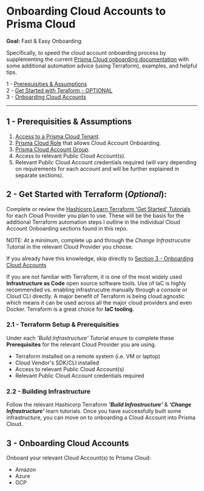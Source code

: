# Onboarding Cloud Accounts to Prisma Cloud

**Goal:** Fast & Easy Onboarding

Specifically, to speed the cloud account onboarding process by supplementing the current [Prisma Cloud onboarding documentation](https://docs.paloaltonetworks.com/prisma/prisma-cloud/prisma-cloud-admin/connect-your-cloud-platform-to-prisma-cloud/cloud-account-onboarding.html) with some additional automation advice (using Terraform), examples, and helpful tips. 
   

1 - [Prerequisities & Assumptions](#head1)   
2 - [Get Started with Teraform - OPTIONAL](#head2)   
3 - [Onboarding Cloud Accounts](#head3)    

---

## 1 - <a name="head1"></a> Prerequisities & Assumptions

1. [Access to a Prisma Cloud Tenant](https://docs.paloaltonetworks.com/prisma/prisma-cloud/prisma-cloud-admin/get-started-with-prisma-cloud/access-prisma-cloud.html).
2. [Prisma Cloud Role](https://docs.paloaltonetworks.com/prisma/prisma-cloud/prisma-cloud-admin/manage-prisma-cloud-administrators/prisma-cloud-administrator-roles.html) that allows Cloud Account Onboarding.
3. [Prisma Cloud Account Group](https://docs.paloaltonetworks.com/prisma/prisma-cloud/prisma-cloud-admin/manage-prisma-cloud-administrators/create-account-groups).
4. Access to relevant Public Cloud Account(s).
5. Relevant Public Cloud Account credentials required (will vary depending on requirements for each account and will be further explained in separate sections).

## 2 - <a name="head2"></a> Get Started with Terraform (*Optional*):

Complete or review the [Hashicorp Learn Terraform 'Get Started' Tutorials](https://learn.hashicorp.com/terraform) for each Cloud Provider you plan to use.  These will be the basis for the additional Terraform automation steps I outline in the individual Cloud Account Onboarding sections found in this repo. 
   
NOTE: At a minimum, complete up and through the *Change Infrastrucutre* Tutorial in the relevant Cloud Provider you choose.  
   
If you already have this knowledge, skip directly to [Section 3 - Onboarding Cloud Accounts](#head3)

If you are not familiar with Terraform, it is one of the most widely used **Infrastructure as Code** open source software tools.  Use of IaC is highly recommended vs. enabling infrastrucutre manually through a console or Cloud CLI directly.  A major benefit of Terraform is being cloud agnostic which means it can be used across all the major cloud providers and even Docker.  Terraform is a great choice for **IaC tooling**. 

### 2.1 - Terraform Setup & Prerequisities

Under each *'Build Infrastructure'* Tutorial ensure to complete these **Prerequisites** for the relevant Cloud Provider you are using.
- Terraform installed on a remote system (i.e. VM or laptop)
- Cloud Vendor's SDK/CLI installed
- Access to relevant Public Cloud Account(s)
- Relevant Public Cloud Account credentials required

### 2.2 - Building Infrastructure
Follow the relevant Hashicorp Terraform ***'Build Infrastructure'*** & ***'Change Infrastructure'*** learn tutorials.  Once you have successfully built some infrastructure, you can move on to onboarding a Cloud Account into Prisma Cloud.

## 3 - <a name="head3"></a> Onboarding Cloud Accounts

Onboard your relevant Cloud Account(s) to Prisma Cloud:
* Amazon
* Azure
* GCP

